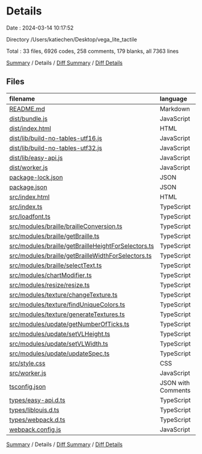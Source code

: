 # Details

Date : 2024-03-14 10:17:52

Directory /Users/katiechen/Desktop/vega_lite_tactile

Total : 33 files,  6926 codes, 258 comments, 179 blanks, all 7363 lines

[Summary](results.md) / Details / [Diff Summary](diff.md) / [Diff Details](diff-details.md)

## Files
| filename | language | code | comment | blank | total |
| :--- | :--- | ---: | ---: | ---: | ---: |
| [README.md](/README.md) | Markdown | 2 | 0 | 1 | 3 |
| [dist/bundle.js](/dist/bundle.js) | JavaScript | 1 | 2 | 0 | 3 |
| [dist/index.html](/dist/index.html) | HTML | 38 | 0 | 2 | 40 |
| [dist/lib/build-no-tables-utf16.js](/dist/lib/build-no-tables-utf16.js) | JavaScript | 1 | 0 | 0 | 1 |
| [dist/lib/build-no-tables-utf32.js](/dist/lib/build-no-tables-utf32.js) | JavaScript | 1 | 0 | 0 | 1 |
| [dist/lib/easy-api.js](/dist/lib/easy-api.js) | JavaScript | 1 | 0 | 0 | 1 |
| [dist/worker.js](/dist/worker.js) | JavaScript | 1 | 0 | 0 | 1 |
| [package-lock.json](/package-lock.json) | JSON | 6,163 | 0 | 1 | 6,164 |
| [package.json](/package.json) | JSON | 38 | 0 | 1 | 39 |
| [src/index.html](/src/index.html) | HTML | 63 | 0 | 8 | 71 |
| [src/index.ts](/src/index.ts) | TypeScript | 103 | 14 | 21 | 138 |
| [src/loadfont.ts](/src/loadfont.ts) | TypeScript | 18 | 2 | 2 | 22 |
| [src/modules/braille/brailleConversion.ts](/src/modules/braille/brailleConversion.ts) | TypeScript | 10 | 0 | 7 | 17 |
| [src/modules/braille/getBraille.ts](/src/modules/braille/getBraille.ts) | TypeScript | 22 | 1 | 6 | 29 |
| [src/modules/braille/getBrailleHeightForSelectors.ts](/src/modules/braille/getBrailleHeightForSelectors.ts) | TypeScript | 32 | 6 | 8 | 46 |
| [src/modules/braille/getBrailleWidthForSelectors.ts](/src/modules/braille/getBrailleWidthForSelectors.ts) | TypeScript | 32 | 4 | 8 | 44 |
| [src/modules/braille/selectText.ts](/src/modules/braille/selectText.ts) | TypeScript | 13 | 2 | 4 | 19 |
| [src/modules/chartModifier.ts](/src/modules/chartModifier.ts) | TypeScript | 37 | 9 | 20 | 66 |
| [src/modules/resize/resize.ts](/src/modules/resize/resize.ts) | TypeScript | 4 | 2 | 3 | 9 |
| [src/modules/texture/changeTexture.ts](/src/modules/texture/changeTexture.ts) | TypeScript | 26 | 10 | 10 | 46 |
| [src/modules/texture/findUniqueColors.ts](/src/modules/texture/findUniqueColors.ts) | TypeScript | 14 | 2 | 2 | 18 |
| [src/modules/texture/generateTextures.ts](/src/modules/texture/generateTextures.ts) | TypeScript | 37 | 23 | 14 | 74 |
| [src/modules/update/getNumberOfTicks.ts](/src/modules/update/getNumberOfTicks.ts) | TypeScript | 15 | 4 | 2 | 21 |
| [src/modules/update/setVLHeight.ts](/src/modules/update/setVLHeight.ts) | TypeScript | 19 | 2 | 6 | 27 |
| [src/modules/update/setVLWidth.ts](/src/modules/update/setVLWidth.ts) | TypeScript | 41 | 11 | 7 | 59 |
| [src/modules/update/updateSpec.ts](/src/modules/update/updateSpec.ts) | TypeScript | 92 | 20 | 19 | 131 |
| [src/style.css](/src/style.css) | CSS | 5 | 1 | 0 | 6 |
| [src/worker.js](/src/worker.js) | JavaScript | 9 | 0 | 2 | 11 |
| [tsconfig.json](/tsconfig.json) | JSON with Comments | 17 | 93 | 9 | 119 |
| [types/easy-api.d.ts](/types/easy-api.d.ts) | TypeScript | 0 | 5 | 1 | 6 |
| [types/liblouis.d.ts](/types/liblouis.d.ts) | TypeScript | 0 | 38 | 9 | 47 |
| [types/webpack.d.ts](/types/webpack.d.ts) | TypeScript | 7 | 1 | 1 | 9 |
| [webpack.config.js](/webpack.config.js) | JavaScript | 64 | 6 | 5 | 75 |

[Summary](results.md) / Details / [Diff Summary](diff.md) / [Diff Details](diff-details.md)